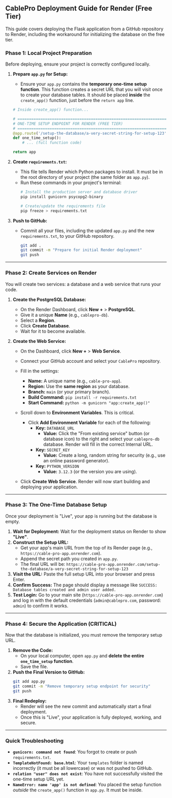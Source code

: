 ## CablePro Deployment Guide for Render (Free Tier)

This guide covers deploying the Flask application from a GitHub repository to Render, including the workaround for initializing the database on the free tier.

### Phase 1: Local Project Preparation

Before deploying, ensure your project is correctly configured locally.

1.  **Prepare `app.py` for Setup:**
    *   Ensure your `app.py` contains the **temporary one-time setup function**. This function creates a secret URL that you will visit once to create your database tables. It should be placed **inside** the `create_app()` function, just before the `return app` line.
    ```python
    # Inside create_app() function...

    # ====================================================================
    # ONE-TIME SETUP ENDPOINT FOR RENDER (FREE TIER)
    # ====================================================================
    @app.route('/setup-the-database/a-very-secret-string-for-setup-123') # <-- CHOOSE YOUR OWN!
    def one_time_setup():
        # ... (full function code)
    
    return app
    ```

2.  **Create `requirements.txt`:**
    *   This file tells Render which Python packages to install. It must be in the root directory of your project (the same folder as `app.py`).
    *   Run these commands in your project's terminal:
        ```bash
        # Install the production server and database driver
        pip install gunicorn psycopg2-binary
        
        # Create/update the requirements file
        pip freeze > requirements.txt
        ```

3.  **Push to GitHub:**
    *   Commit all your files, including the updated `app.py` and the new `requirements.txt`, to your GitHub repository.
        ```bash
        git add .
        git commit -m "Prepare for initial Render deployment"
        git push
        ```

---

### Phase 2: Create Services on Render

You will create two services: a database and a web service that runs your code.

1.  **Create the PostgreSQL Database:**
    *   On the Render Dashboard, click **New +** > **PostgreSQL**.
    *   Give it a unique **Name** (e.g., `cablepro-db`).
    *   Select a **Region**.
    *   Click **Create Database**.
    *   Wait for it to become available.

2.  **Create the Web Service:**
    *   On the Dashboard, click **New +** > **Web Service**.
    *   Connect your GitHub account and select your `CablePro` repository.
    *   Fill in the settings:
        *   **Name:** A unique name (e.g., `cable-pro-app`).
        *   **Region:** Use the **same region** as your database.
        *   **Branch:** `main` (or your primary branch).
        *   **Build Command:** `pip install -r requirements.txt`
        *   **Start Command:** `python -m gunicorn "app:create_app()"`

    *   Scroll down to **Environment Variables**. This is critical.
        *   Click **Add Environment Variable** for each of the following:
            *   **Key:** `DATABASE_URL`
                *   **Value:** Click the "From existing service" button (or database icon) to the right and select your `cablepro-db` database. Render will fill in the correct Internal URL.
            *   **Key:** `SECRET_KEY`
                *   **Value:** Create a long, random string for security (e.g., use an online password generator).
            *   **Key:** `PYTHON_VERSION`
                *   **Value:** `3.12.3` (or the version you are using).

    *   Click **Create Web Service**. Render will now start building and deploying your application.

---

### Phase 3: The One-Time Database Setup

Once your deployment is "Live", your app is running but the database is empty.

1.  **Wait for Deployment:** Wait for the deployment status on Render to show **"Live"**.
2.  **Construct the Setup URL:**
    *   Get your app's main URL from the top of its Render page (e.g., `https://cable-pro-app.onrender.com`).
    *   Append the secret path you created in `app.py`.
    *   The final URL will be: `https://cable-pro-app.onrender.com/setup-the-database/a-very-secret-string-for-setup-123`
3.  **Visit the URL:** Paste the full setup URL into your browser and press Enter.
4.  **Confirm Success:** The page should display a message like `SUCCESS: Database tables created and admin user added.`
5.  **Test Login:** Go to your main site (`https://cable-pro-app.onrender.com`) and log in with the default credentials (`admin@cablepro.com`, password: `admin`) to confirm it works.

---

### Phase 4: Secure the Application (CRITICAL)

Now that the database is initialized, you must remove the temporary setup URL.

1.  **Remove the Code:**
    *   On your local computer, open `app.py` and **delete the entire `one_time_setup` function**.
    *   Save the file.
2.  **Push the Final Version to GitHub:**
    ```bash
    git add app.py
    git commit -m "Remove temporary setup endpoint for security"
    git push
    ```
3.  **Final Redeploy:**
    *   Render will see the new commit and automatically start a final deployment.
    *   Once this is "Live", your application is fully deployed, working, and secure.

---

### Quick Troubleshooting

*   **`gunicorn: command not found`**: You forgot to create or push `requirements.txt`.
*   **`TemplateNotFound: base.html`**: Your `templates` folder is named incorrectly (it must be all lowercase) or was not pushed to GitHub.
*   **`relation "user" does not exist`**: You have not successfully visited the one-time setup URL yet.
*   **`NameError: name 'app' is not defined`**: You placed the setup function *outside* the `create_app()` function in `app.py`. It must be inside.
